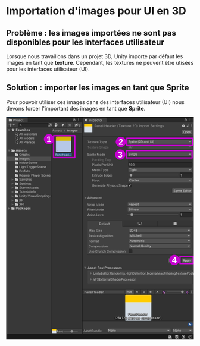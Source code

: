 # Importation d'images pour UI en 3D

## Problème : les images importées ne sont pas disponibles pour les interfaces utilisateur

Lorsque nous travaillons dans un projet 3D, Unity importe par défaut les images en tant que **texture**. Cependant, les textures ne peuvent être utisées pour les interfaces utilisateur (UI).

## Solution : importer les images en tant que Sprite

Pour pouvoir utiliser  ces images dans des interfaces utilisateur (UI) nous devons forcer l'important des images en tant que **Sprite**.

![Comment importer une image en tant que Sprite](./importation_image_comme_sprite.svg)